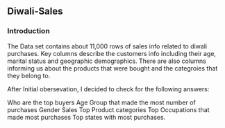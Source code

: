 ## Diwali-Sales
### Introduction
The Data set contains about 11,000 rows of sales info related to diwali purchases. Key columns describe the customers info including their age, marital status and geographic demographics. There are also columns informing us about the products that were bought and the categroies that they belong to.

After Initial obersevation, I decided to check for the following answers:

Who are the top buyers
Age Group that made the most number of purchases
Gender Sales
Top Product categories
Top Occupations that made most purchases
Top states with most purchases.
